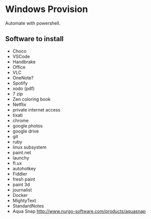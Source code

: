 # Windows Provision

Automate with powershell.

## Software to install

- Choco
- VSCode
- Handbrake
- Office
- VLC
- OneNote?
- Spotify
- xodo (pdf)
- 7 zip
- Zen coloring book
- Netflix
- private internet access
- tixati
- chrome
- google photos
- google drive
- git
- ruby
- linux subsystem
- paint.net
- launchy
- fl.ux
- autohotkey
- Fiddler
- fresh paint
- paint 3d
- journalist
- Docker
- MightyText
- StandardNotes
- Aqua Snap http://www.nurgo-software.com/products/aquasnap
